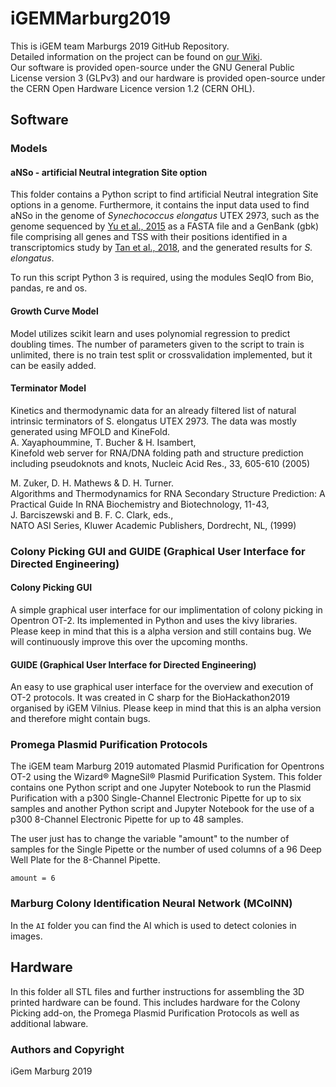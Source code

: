 # iGEMMarburg2019

This is iGEM team Marburgs 2019 GitHub Repository.<br/>
Detailed information on the project can be found on [our Wiki](https://2019.igem.org/Team:Marburg).<br/>
Our software is provided open-source under the GNU General Public License version 3 (GLPv3) and our hardware is provided open-source under the CERN Open Hardware Licence version 1.2 (CERN OHL).

## Software

### Models

#### aNSo - artificial Neutral integration Site option
This folder contains a Python script to find artificial Neutral integration Site options in a genome. Furthermore, it contains the input data used to find aNSo in the genome of *Synechococcus elongatus* UTEX 2973, such as the genome sequenced by [Yu et al., 2015](https://doi.org/10.1038/srep08132) as a FASTA file and a GenBank (gbk) file comprising all genes and TSS with their positions identified in a transcriptomics study by [Tan et al., 2018](https://doi.org/10.1186/s13068-018-1215-8), and the generated results for *S. elongatus*.

To run this script Python 3 is required, using the modules SeqIO from Bio, pandas, re and os.

#### Growth Curve Model
Model utilizes scikit learn and uses polynomial regression to predict doubling times.
The number of parameters given to the script to train is unlimited, there is no train test split or crossvalidation implemented, but it can be easily added.

#### Terminator Model

Kinetics and thermodynamic data for an already filtered list of natural intrinsic terminators of S. elongatus UTEX 2973. The data was mostly generated using MFOLD and KineFold.  
A. Xayaphoummine, T. Bucher & H. Isambert,  
Kinefold web server for RNA/DNA folding path and structure prediction including pseudoknots and knots,
Nucleic Acid Res., 33, 605-610 (2005)

M. Zuker, D. H. Mathews & D. H. Turner.  
Algorithms and Thermodynamics for RNA Secondary Structure Prediction: A Practical Guide
In RNA Biochemistry and Biotechnology, 11-43,  
J. Barciszewski and B. F. C. Clark, eds.,  
NATO ASI Series, Kluwer Academic Publishers, Dordrecht, NL, (1999)



### Colony Picking GUI and GUIDE (Graphical User Interface for Directed Engineering)

#### Colony Picking GUI

A simple graphical user interface for our implimentation of colony picking in Opentron OT-2. Its implemented in Python and uses the kivy libraries. Please keep in mind that this is a alpha version and still contains bug. We will continuously improve this over the upcoming months.

#### GUIDE (Graphical User Interface for Directed Engineering)

An easy to use graphical user interface for the overview and execution of OT-2 protocols.
It was created in C sharp for the BioHackathon2019 organised by iGEM Vilnius.
Please keep in mind that this is an alpha version and therefore might contain bugs.


### Promega Plasmid Purification Protocols
The iGEM team Marburg 2019 automated Plasmid Purification for Opentrons OT-2 using the Wizard® MagneSil® Plasmid Purification System. This folder contains one Python script and one Jupyter Notebook to run the Plasmid Purification with a p300 Single-Channel Electronic Pipette for up to six samples and another Python script and Jupyter Notebook for the use of a p300 8-Channel Electronic Pipette for up to 48 samples.

The user just has to change the variable "amount" to the number of samples for the Single Pipette or the number of used columns of a 96 Deep Well Plate for the 8-Channel Pipette.

```
amount = 6
```



### Marburg Colony Identification Neural Network (MCoINN)

In the `AI` folder you can find the AI which is used to detect colonies in images.

## Hardware
In this folder all STL files and further instructions for assembling the 3D printed hardware can be found. This includes hardware for the Colony Picking add-on, the Promega Plasmid Purification Protocols as well as additional labware.










### Authors and Copyright
iGem Marburg 2019
